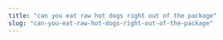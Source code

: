 ```yaml
---
title: "can you eat raw hot dogs right out of the package"
slug: "can-you-eat-raw-hot-dogs-right-out-of-the-package"
---
```


